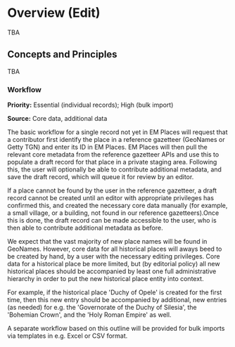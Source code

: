 # Overview (Edit)

TBA

## Concepts and Principles

TBA

### Workflow

**Priority:** Essential (individual records); High (bulk import)

**Source:** Core data, additional data

The basic workflow for a single record not yet in EM Places will request that a contributor first identify the place in a reference gazetteer (GeoNames or Getty TGN) and enter its ID in EM Places. EM Places will then pull the relevant core metadata from the reference gazetteer APIs and use this to populate a draft record for that place in a private staging area. Following this, the user will optionally be able to contribute additional metadata, and save the draft record, which will queue it for review by an editor.

If a place cannot be found by the user in the reference gazetteer, a draft record cannot be created until an editor with appropriate privileges has confirmed this, and created the necessary core data manually (for example, a small village, or a building, not found in our reference gazetteers).Once this is done, the draft record can be made accessible to the user, who is then able to contribute additional metadata as before.

We expect that the vast majority of new place names will be found in GeoNames. However, core data for all historical places will aways beed to be created by hand, by a user with the necessary editing privileges. Core data for a historical place be more limited, but (by editorial policy) all new historical places should be accompanied by least one full administrative hierarchy in order to put the new historical place entity into context. 

For example, if the historical place 'Duchy of Opele' is created for the first time, then this new entry should be accompanied by additional, new entries (as needed) for e.g. the 'Governorate of the Duchy of Silesia', the 'Bohemian Crown', and the 'Holy Roman Empire' as well. 

A separate workflow based on this outline will be provided for bulk imports via templates in e.g. Excel or CSV format. 